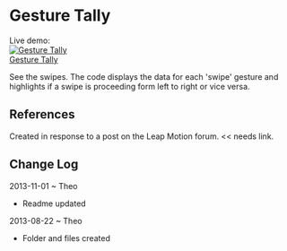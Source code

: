 Gesture Tally
=============

Live demo:  
[![Gesture Tally](http://jaanga.github.io/gestification/cookbook/gesture-tally/r1/gesture-tally-screen-grab-320x240.png)<br>Gesture Tally](http://jaanga.github.io/gestification/cookbook/gesture-tally/r1/gesture-tally.html)

See the swipes. The code displays the data for each 'swipe' gesture and highlights if a swipe is proceeding form left to right or vice versa.

## References

Created in response to a post on the Leap Motion forum.  << needs link.

## Change Log

2013-11-01 ~ Theo  
* Readme updated

2013-08-22 ~ Theo  
* Folder and files created



